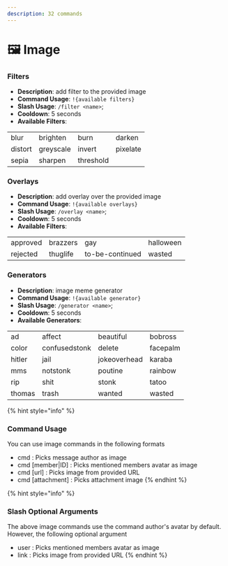 ```yaml
---
description: 32 commands
---
```


# 🖼 Image

### Filters

- **Description**: add filter to the provided image
- **Command Usage**: `!{available filters}`
- **Slash Usage**: `/filter <name>`;
- **Cooldown**: 5 seconds
- **Available Filters**:

|         |           |           |          |
|---------|-----------|-----------|----------|
| blur    | brighten  | burn      | darken   |
| distort | greyscale | invert    | pixelate |
| sepia   | sharpen   | threshold |          |

### Overlays

- **Description**: add overlay over the provided image
- **Command Usage**: `!{available overlays}`
- **Slash Usage**: `/overlay <name>`;
- **Cooldown**: 5 seconds
- **Available Filters**:

|          |          |                 |           |
|----------|----------|-----------------|-----------|
| approved | brazzers | gay             | halloween |
| rejected | thuglife | to-be-continued | wasted    |

### Generators

- **Description**: image meme generator
- **Command Usage**: `!{available generator}`
- **Slash Usage**: `/generator <name>`;
- **Cooldown**: 5 seconds
- **Available Generators**:

|        |               |              |          |
|--------|---------------|--------------|----------|
| ad     | affect        | beautiful    | bobross  |
| color  | confusedstonk | delete       | facepalm |
| hitler | jail          | jokeoverhead | karaba   |
| mms    | notstonk      | poutine      | rainbow  |
| rip    | shit          | stonk        | tatoo    |
| thomas | trash         | wanted       | wasted   |

{% hint style="info" %}

### Command Usage

You can use image commands in the following formats

- cmd : Picks message author as image
- cmd [member|ID] : Picks mentioned members avatar as image
- cmd [url] : Picks image from provided URL
- cmd [attachment] : Picks attachment image
  {% endhint %}

{% hint style="info" %}

### Slash Optional Arguments

The above image commands use the command author's avatar by default. However, the following optional argument

- user : Picks mentioned members avatar as image
- link : Picks image from provided URL
  {% endhint %}
